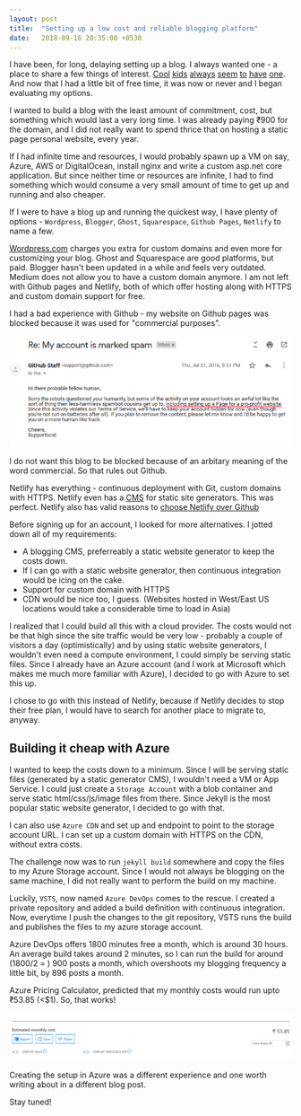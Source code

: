```yaml
---
layout: post
title:  "Setting up a low cost and reliable blogging platform"
date:   2018-09-16 20:35:08 +0530
---
```


I have been, for long, delaying setting up a blog. I always wanted one - a place to share a few things of interest. [Cool](https://codenoble.com/blog/) [kids](http://blog.fogus.me/) [always](http://ai.stanford.edu/~zayd/) [seem](https://triplebyte.com/blog) [to](https://circleci.com/blog/) [have](https://www.labnol.org/) [one](https://engineering.paiza.io/). And now that I had a little bit of free time, it was now or never and I began evaluating my options. 

I wanted to build a blog with the least amount of commitment, cost, but something which would last a very long time. I was already paying ₹900 for the domain, and I did not really want to spend thrice that on hosting a static page personal website, every year.

If I had infinite time and resources, I would probably spawn up a VM on say, Azure, AWS or DigitalOcean, install nginx and write a custom asp.net core application. But since neither time or resources are infinite, I had to find something which would consume a very small amount of time to get up and running and also cheaper.

If I were to have a blog up and running the quickest way, I have plenty of options - `Wordpress`, `Blogger`, `Ghost`, `Squarespace`, `Github Pages`, `Netlify` to name a few. 

[Wordpress.com](https://wordpress.com/pricing/) charges you extra for custom domains and even more for customizing your blog. Ghost and Squarespace are good platforms, but paid. Blogger hasn't been updated in a while and feels very outdated. Medium does not allow you to have a custom domain anymore. I am not left with Github pages and Netlify, both of which offer hosting along with HTTPS and custom domain support for free.

I had a bad experience with Github - my website on Github pages was blocked because it was used for "commercial purposes". 

![Github ban for commerical website](/assets/github_ban.png)

I do not want this blog to be blocked because of an arbitary meaning of the word commercial. So that rules out Github. 

Netlify has everything - continuous deployment with Git, custom domains with HTTPS. Netlify even has a [CMS](https://www.netlifycms.org/) for static site generators. This was perfect. Netlify also has valid reasons to [choose Netlify over Github](https://www.netlify.com/github-pages-vs-netlify/)

Before signing up for an account, I looked for more alternatives. I jotted down all of my requirements:

- A blogging CMS, preferreably a static website generator to keep the costs down.
- If I can go with a static website generator, then continuous integration would be icing on the cake. 
- Support for custom domain with HTTPS
- CDN would be nice too, I guess. (Websites hosted in West/East US locations would take a considerable time to load in Asia)

I realized that I could build all this with a cloud provider. The costs would not be that high since the site traffic would be very low - probably a couple of visitors a day (optimistically) and by using static website generators, I wouldn't even need a compute environment, I could simply be serving static files. Since I already have an Azure account (and I work at Microsoft which makes me much more familiar with Azure), I decided to go with Azure to set this up. 

I chose to go with this instead of Netlify, because if Netlify decides to stop their free plan, I would have to search for another place to migrate to, anyway. 

## Building it cheap with Azure

I wanted to keep the costs down to a minimum. Since I will be serving static files (generated by a static generator CMS), I wouldn't need a VM or App Service. I could just create a `Storage Account` with a blob container and serve static html/css/js/image files from there. Since Jekyll is the most popular static website generator, I decided to go with that. 

I can also use `Azure CDN` and set up and endpoint to point to the storage account URL. I can set up a custom domain with HTTPS on the CDN, without extra costs.

The challenge now was to run `jekyll build` somewhere and copy the files to my Azure Storage account. Since I would not always be blogging on the same machine, I did not really want to perform the build on my machine. 

Luckily, `VSTS`, now named `Azure DevOps` comes to the rescue. I created a private repository and added a build definition with continuous integration. Now, everytime I push the changes to the git repository, VSTS runs the build and publishes the files to my azure storage account. 

Azure DevOps offers 1800 minutes free a month, which is around 30 hours. An average build takes around 2 minutes, so I can run the build for around (1800/2 = ) 900 posts a month, which overshoots my blogging frequency a little bit, by 896 posts a month.

Azure Pricing Calculator, predicted that my monthly costs would run upto ₹53.85 (<$1). So, that works!

![Monthly Azure Cost](/assets/monthly_cost.png)

Creating the setup in Azure was a different experience and one worth writing about in a different blog post. 

Stay tuned! 